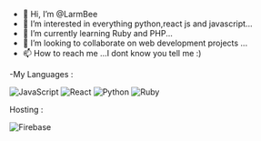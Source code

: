 - 👋 Hi, I’m @LarmBee
- 👀 I’m interested in everything python,react js and javascript...
- 🌱 I’m currently learning Ruby and PHP...
- 💞️ I’m looking to collaborate on web development projects ...
- 📫 How to reach me ...I dont know you tell me :)

-My Languages :

![JavaScript](https://img.shields.io/badge/javascript-%23323330.svg?style=for-the-badge&logo=javascript&logoColor=%23F7DF1E)
![React](https://img.shields.io/badge/react-%2320232a.svg?style=for-the-badge&logo=react&logoColor=%2361DAFB)
![Python](https://img.shields.io/badge/python-3670A0?style=for-the-badge&logo=python&logoColor=ffdd54)
![Ruby](https://img.shields.io/badge/ruby-%23CC342D.svg?style=for-the-badge&logo=ruby&logoColor=white)


Hosting :

![Firebase](https://img.shields.io/badge/firebase-%23039BE5.svg?style=for-the-badge&logo=firebase)

